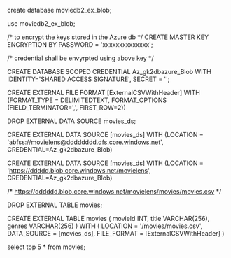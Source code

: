 create database moviedb2_ex_blob;

use moviedb2_ex_blob;

/* to encrypt the keys stored in the Azure db */
CREATE MASTER KEY ENCRYPTION BY PASSWORD  = 'xxxxxxxxxxxxxx';

/* credential shall be envyrpted using above key */

CREATE DATABASE SCOPED CREDENTIAL Az_gk2dbazure_Blob
   WITH IDENTITY='SHARED ACCESS SIGNATURE',
   SECRET = '';


CREATE EXTERNAL FILE FORMAT [ExternalCSVWithHeader] 
WITH (FORMAT_TYPE = DELIMITEDTEXT, 
FORMAT_OPTIONS (FIELD_TERMINATOR=',', FIRST_ROW=2)) 

DROP EXTERNAL DATA SOURCE  movies_ds;

CREATE EXTERNAL DATA SOURCE [movies_ds]
WITH (LOCATION = 'abfss://movielens@dddddddd.dfs.core.windows.net', CREDENTIAL=Az_gk2dbazure_Blob)


CREATE EXTERNAL DATA SOURCE [movies_ds]
WITH (LOCATION = 'https://ddddd.blob.core.windows.net/movielens', CREDENTIAL=Az_gk2dbazure_Blob)


 /* https://dddddd.blob.core.windows.net/movielens/movies/movies.csv */


DROP EXTERNAL TABLE movies;

CREATE EXTERNAL TABLE movies (
movieId INT,
title VARCHAR(256),
genres VARCHAR(256)
) WITH (
LOCATION = '/movies/movies.csv',
DATA_SOURCE = [movies_ds],
FILE_FORMAT = [ExternalCSVWithHeader]
)

select top 5 * from movies;
